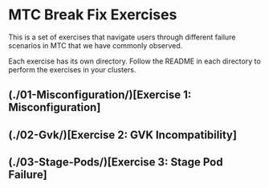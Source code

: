 # MTC Break Fix Exercises

This is a set of exercises that navigate users through different failure scenarios in MTC that we have commonly observed. 

Each exercise has its own directory. Follow the README in each directory to perform the exercises in your clusters.


## (./01-Misconfiguration/)[Exercise 1: Misconfiguration]

## (./02-Gvk/)[Exercise 2: GVK Incompatibility]

## (./03-Stage-Pods/)[Exercise 3: Stage Pod Failure]
